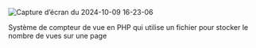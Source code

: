 ![Capture d’écran du 2024-10-09 16-23-06](https://github.com/user-attachments/assets/6c3fb0e2-576e-4545-bf17-cc5574abc667)



Système de compteur de vue en PHP qui utilise un fichier pour stocker le nombre de vues sur une page
